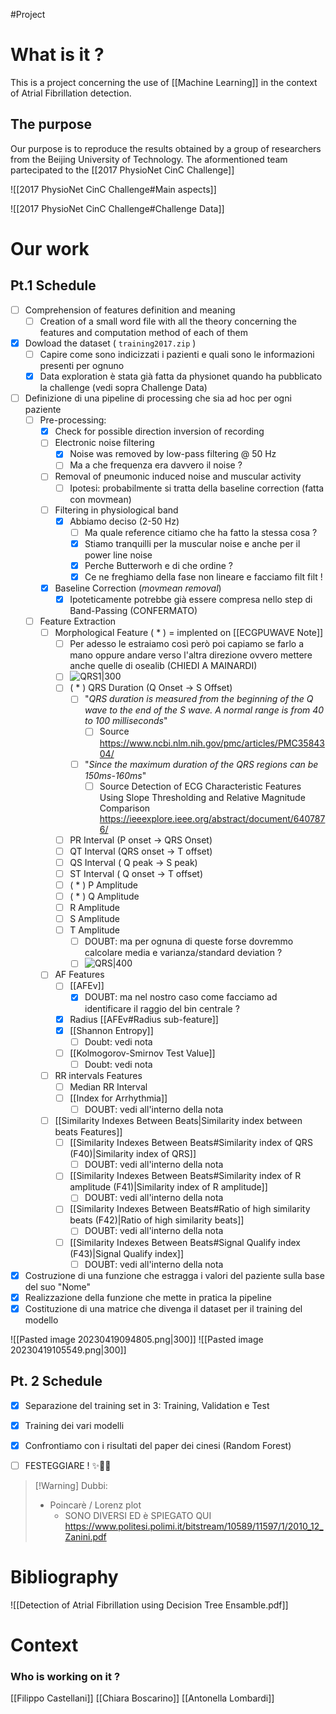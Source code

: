 #Project 

# What is it ?
This is a project concerning the use of [[Machine Learning]] in the context of Atrial Fibrillation detection.

## The purpose 
Our purpose is to reproduce the results obtained by a group of researchers from the Beijing University of Technology.
The aformentioned team partecipated to the [[2017 PhysioNet CinC Challenge]]

![[2017 PhysioNet CinC Challenge#Main aspects]]

![[2017 PhysioNet CinC Challenge#Challenge Data]]
# Our work

## Pt.1 Schedule

 - [ ] Comprehension of features definition and meaning
	 - [ ] Creation of a small word file with all the theory concerning the features and computation method of each of them
 - [x] Dowload the dataset ( `training2017.zip` )
	 - [ ] Capire come sono indicizzati i pazienti e quali sono le informazioni presenti per ognuno
	 - [x] Data exploration è stata già fatta da physionet quando ha pubblicato la challenge (vedi sopra Challenge Data)
 - [ ] Definizione di una pipeline di processing che sia ad hoc per ogni paziente
	 - [ ] Pre-processing:
		 - [x] Check for possible direction inversion of recording 
		 - [ ] Electronic noise filtering
			 - [x] Noise was removed by low-pass filtering @ 50 Hz
			 - [ ] Ma a che frequenza era davvero il noise ?
		 - [ ] Removal of pneumonic induced noise and muscular activity
			 - [ ] Ipotesi: probabilmente si tratta della baseline correction (fatta con movmean)
		 - [ ] Filtering in physiological band
			 - [x] Abbiamo deciso (2-50 Hz)
				 - [ ] Ma quale reference citiamo che ha fatto la stessa cosa ?
				 - [x] Stiamo tranquilli per la muscular noise e anche per il power line noise
				 - [x] Perche Butterworh e di che ordine ? 
				 - [x] Ce ne freghiamo della fase non lineare e facciamo filt filt !
		 - [x] Baseline Correction (*movmean removal*)
			 - [x] Ipoteticamente potrebbe già essere compresa nello step di Band-Passing (CONFERMATO)
	 - [ ] Feature Extraction
		 - [ ] Morphological Feature ( * ) = implented on [[ECGPUWAVE Note]]
			 - [ ] Per adesso le estraiamo così però poi capiamo se farlo a mano oppure andare verso l'altra direzione ovvero mettere anche quelle di osealib (CHIEDI A MAINARDI)
			 - [ ] ![QRS1|300](https://upload.wikimedia.org/wikipedia/commons/9/9e/SinusRhythmLabels.svg)
			 - [ ] ( * ) QRS Duration (Q Onset -> S Offset) 
				 - [ ] "*QRS duration is measured from the beginning of the Q wave to the end of the S wave. A normal range is from 40 to 100 milliseconds*"
					 - [ ] Source https://www.ncbi.nlm.nih.gov/pmc/articles/PMC3584304/
				 - [ ] "*Since the maximum duration of the QRS regions can be 150ms-160ms*"
					 - [ ] Source Detection of ECG Characteristic Features Using Slope Thresholding and Relative Magnitude Comparison https://ieeexplore.ieee.org/abstract/document/6407876/
			 - [ ] PR Interval (P onset -> QRS Onset)
			 - [ ] QT Interval (QRS onset  -> T offset)
			 - [ ] QS Interval ( Q peak -> S peak)
			 - [ ] ST Interval ( Q onset -> T offset)
			 - [ ] ( * ) P Amplitude
			 - [ ] ( * ) Q Amplitude
			 - [ ] R Amplitude
			 - [ ] S Amplitude
			 - [ ] T Amplitude
				 - [ ] DOUBT: ma per ognuna di queste forse dovremmo calcolare media e varianza/standard deviation ?
				 - [ ] ![QRS|400](https://litfl.com/wp-content/uploads/2018/10/ECG-waves-segments-and-intervals-LITFL-ECG-library-3.jpg.webp)
		 - [ ] AF Features
			 - [ ] [[AFEv]] 
				 - [x] DOUBT: ma nel nostro caso come facciamo ad identificare il raggio del bin centrale ?
			 - [x] Radius [[AFEv#Radius sub-feature]]
			 - [x] [[Shannon Entropy]] 
				 - [ ] Doubt: vedi nota
			 - [ ] [[Kolmogorov-Smirnov Test Value]]
				 - [ ] Doubt: vedi nota
		 - [ ] RR intervals Features
			 - [ ] Median RR Interval
			 - [ ] [[Index for Arrhythmia]]
				 - [ ] DOUBT: vedi all'interno della nota
		 - [ ] [[Similarity Indexes Between Beats|Similarity index between beats Features]]
			 - [ ] [[Similarity Indexes Between Beats#Similarity index of QRS (F40)|Similarity index of QRS]]
				 - [ ] DOUBT: vedi all'interno della nota
			 - [ ] [[Similarity Indexes Between Beats#Similarity index of R amplitude (F41)|Similarity index of R amplitude]]
				 - [ ] DOUBT: vedi all'interno della nota
			 - [ ] [[Similarity Indexes Between Beats#Ratio of high similarity beats (F42)|Ratio of high similarity beats]]
				 - [ ] DOUBT: vedi all'interno della nota
			 - [ ] [[Similarity Indexes Between Beats#Signal Qualify index (F43)|Signal Qualify index]]
				 - [ ] DOUBT: vedi all'interno della nota
 - [x] Costruzione di una funzione che estragga i valori del paziente sulla base del suo "Nome"
 - [x] Realizzazione della funzione che mette in pratica la pipeline
 - [x] Costituzione di una matrice che divenga il dataset per il training del modello

![[Pasted image 20230419094805.png|300]] ![[Pasted image 20230419105549.png|300]]
## Pt. 2 Schedule

- [x] Separazione del training set in 3: Training, Validation e Test
- [x] Training dei vari modelli
- [x] Confrontiamo con i risultati del paper dei cinesi (Random Forest)
- [ ] FESTEGGIARE ! ✨🍾🎉


> [!Warning] Dubbi:
>  - Poincarè / Lorenz plot
> 	 - SONO DIVERSI ED è SPIEGATO QUI https://www.politesi.polimi.it/bitstream/10589/11597/1/2010_12_Zanini.pdf


# Bibliography

![[Detection of Atrial Fibrillation using Decision Tree Ensamble.pdf]]
# Context


### Who is working on it ?
[[Filippo Castellani]]
[[Chiara Boscarino]]
[[Antonella Lombardi]]
